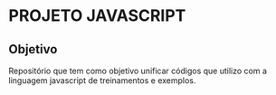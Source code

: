 # PROJETO JAVASCRIPT

## Objetivo

Repositório que tem como objetivo unificar códigos que utilizo com a linguagem javascript de treinamentos e exemplos. 